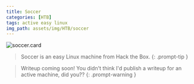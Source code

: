 ```yaml
---
title: Soccer
categories: [HTB]
tags: active easy linux
img_path: assets/img/HTB/soccer
---
```


![soccer.card](Soccer.png)

> Soccer is an easy Linux machine from Hack the Box. 
{: .prompt-tip }

> Writeup coming soon! You didn't think I'd publish a writeup for an active machine, did you??
{: .prompt-warning }